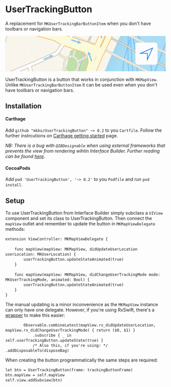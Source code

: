 # UserTrackingButton

A replacement for `MKUserTrackingBarButtonItem` when you don't have toolbars or navigation bars.

![Sample](Resources/sample.gif)

UserTrackingButton is a button that works in conjunction with `MKMapView`. Unlike `MKUserTrackingBarButtonItem` it can be used even when you don't have toolbars or navigation bars.
 
## Installation

#### Carthage

Add `github "mkko/UserTrackingButton" ~> 0.2` to you `Cartfile`. Follow the further instrcutions on [Carthage getting started][1] page.

*NB: There is a bug with `@IBDesignable` when using external frameworks that prevents the view from rendering wihtin Interface Builder. Further reading can be found [here][2].*

#### CocoaPods

Add `pod 'UserTrackingButton', '~> 0.2'` to you `Podfile` and run `pod install`.

## Setup

To use UserTrackingButton from Interface Builder simply subclass a `UIView` component and set its class to UserTrackingButton. Then connect the `mapView` outlet and remember to update the button in `MKMapViewDelegate` methods:

```
extension ViewController: MKMapViewDelegate {
    
    func mapView(mapView: MKMapView, didUpdateUserLocation userLocation: MKUserLocation) {
        userTrackingButton.updateStateAnimated(true)
    }
    
    func mapView(mapView: MKMapView, didChangeUserTrackingMode mode: MKUserTrackingMode, animated: Bool) {
        userTrackingButton.updateStateAnimated(true)
    }
}
```

The manual updating is a minor inconvenience as the `MKMapView` instance can only have one delegate. However, if you're using RxSwift, there's a [wrapper][3] to make this easier:

```
        Observable.combineLatest(mapView.rx_didUpdateUserLocation, mapView.rx_didChangeUserTrackingMode) { return ($0, $1) }
            .subscribe { _ in self.userTrackingButton.updateState(true) }
            /* Also this, if you're using: */ .addDisposableTo(disposeBag)
```

When creating the button programmatically the same steps are required:
```
let btn = UserTrackingButton(frame: trackingButtonFrame)
btn.mapView = self.mapView
self.view.addSubview(btn)
```

[1]: https://github.com/Carthage/Carthage#if-youre-building-for-ios
[2]: https://openradar.appspot.com/23114017
[3]: https://github.com/RxSwiftCommunity/RxMKMapView